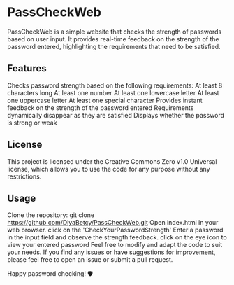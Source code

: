 # PassCheckWeb


PassCheckWeb is a simple website that checks the strength of passwords based on user input. It provides real-time feedback on the strength of the password entered, highlighting the requirements that need to be satisfied.

## Features


Checks password strength based on the following requirements:
At least 8 characters long
At least one number
At least one lowercase letter
At least one uppercase letter
At least one special character
Provides instant feedback on the strength of the password entered
Requirements dynamically disappear as they are satisfied
Displays whether the password is strong or weak
## License


This project is licensed under the Creative Commons Zero v1.0 Universal license, which allows you to use the code for any purpose without any restrictions.

## Usage


Clone the repository: git clone https://github.com/DiyaBetcy/PassCheckWeb.git
Open index.html in your web browser.
click on the 'CheckYourPasswordStrength'
Enter a password in the input field and observe the strength feedback.
click on the eye icon to view your entered password
Feel free to modify and adapt the code to suit your needs. If you find any issues or have suggestions for improvement, please feel free to open an issue or submit a pull request.

Happy password checking! 🛡️

